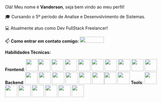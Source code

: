 Olá! Meu nome é <strong>Vanderson</strong>, seja bem vindo ao meu perfil! 

🎓 Cursando o 5º período de Analise e Desenvolvimento de Sistemas.

💻 Atualmente atuo como Dev FullStack Freelancer!

📫 <strong>Como entrar em contato comigo: </strong> <a href="https://www.linkedin.com/in/vanderson-de-azevedo/" target="_blank"><img loading="lazy" src="https://img.shields.io/badge/-LinkedIn-%230077B5?style=for-the-badge&logo=linkedin&logoColor=white" target="_blank" width="80" height="20"></a> 
          
<strong>Habilidades Técnicas:</strong>

<strong>Frontend</strong>:
<img src="https://www.svgrepo.com/show/452228/html-5.svg" width="40" height="40"><img src="https://www.svgrepo.com/show/349330/css3.svg" width="40" height="40"> <img src="https://cdn.jsdelivr.net/gh/devicons/devicon@latest/icons/javascript/javascript-original.svg" width="40" height="40"> <img src="https://cdn.jsdelivr.net/gh/devicons/devicon@latest/icons/typescript/typescript-original.svg" width="40" height="40"> <img src="https://cdn.jsdelivr.net/gh/devicons/devicon@latest/icons/react/react-original.svg" width="40" height="40"> <img src="https://cdn.jsdelivr.net/gh/devicons/devicon@latest/icons/vitejs/vitejs-original.svg" width="40" height="40"> <img src="https://cdn.jsdelivr.net/gh/devicons/devicon@latest/icons/vercel/vercel-original-wordmark.svg" widht="40" height="40" /> <img src="https://cdn.jsdelivr.net/gh/devicons/devicon@latest/icons/nextjs/nextjs-original.svg" width="40" height="40"> <img src="https://cdn.jsdelivr.net/gh/devicons/devicon@latest/icons/tailwindcss/tailwindcss-original.svg" width="40" height="40"> <img src="https://cdn.jsdelivr.net/gh/devicons/devicon@latest/icons/bootstrap/bootstrap-original.svg" width="40" height="40">
<strong>Backend</strong>:
<img src="https://cdn.jsdelivr.net/gh/devicons/devicon@latest/icons/java/java-original-wordmark.svg" width="40" height="40"> <img src="https://cdn.jsdelivr.net/gh/devicons/devicon@latest/icons/spring/spring-original-wordmark.svg" width="40" height="40"> <img src="https://www.svgrepo.com/show/435664/file-regexp.svg" width="40" height="40"> <img src="https://www.svgrepo.com/show/439238/nodejs.svg" width="40" height="40"> <img src="https://cdn.jsdelivr.net/gh/devicons/devicon@latest/icons/nestjs/nestjs-original.svg" width="40" height="40"> <img src="https://www.svgrepo.com/show/439231/mongodb.svg" width="40" height="40"><img src="https://www.svgrepo.com/show/354200/postgresql.svg" width="40" height="40"> <img src="https://cdn.jsdelivr.net/gh/devicons/devicon@latest/icons/mysql/mysql-original-wordmark.svg" width="40" height="40">
<strong>Tools</strong>:
<img src="https://www.svgrepo.com/show/373624/git2.svg" width="40" height="40"> <img src="https://www.svgrepo.com/show/475654/github-color.svg" width="40" height="40"> <img src="https://cdn.jsdelivr.net/gh/devicons/devicon@latest/icons/postman/postman-original.svg" width="40" height="40"> <img src="https://www.svgrepo.com/show/354420/swagger.svg" width="40" height="40"> <img src="https://www.svgrepo.com/show/303231/docker-logo.svg" width="40" height="40"> <img src="https://cdn.jsdelivr.net/gh/devicons/devicon@latest/icons/rabbitmq/rabbitmq-original.svg" width="40" height="40"> <img src="https://www.svgrepo.com/show/448266/aws.svg" width="40" height="40">
